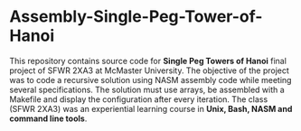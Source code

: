 # Assembly-Single-Peg-Tower-of-Hanoi

This repository contains source code for **Single Peg Towers of Hanoi** final project of SFWR 2XA3 at McMaster University.
The objective of the project was to code a recursive solution using NASM assembly code while meeting several specifications. The solution must use arrays, be assembled with a Makefile and display the configuration after every iteration.
The class (SFWR 2XA3) was an experiential learning course in **Unix, Bash, NASM and command line tools**.
